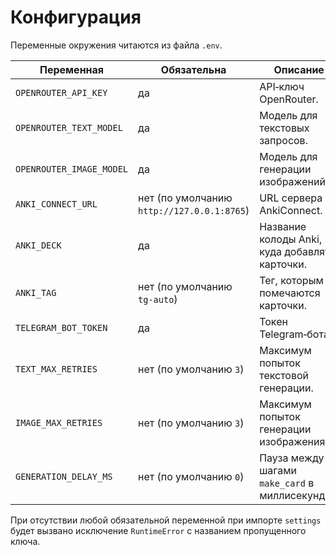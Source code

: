 # Конфигурация

Переменные окружения читаются из файла `.env`.

| Переменная | Обязательна | Описание |
|------------|-------------|----------|
| `OPENROUTER_API_KEY` | да | API‑ключ OpenRouter. |
| `OPENROUTER_TEXT_MODEL` | да | Модель для текстовых запросов. |
| `OPENROUTER_IMAGE_MODEL` | да | Модель для генерации изображений. |
| `ANKI_CONNECT_URL` | нет (по умолчанию `http://127.0.0.1:8765`) | URL сервера AnkiConnect. |
| `ANKI_DECK` | да | Название колоды Anki, куда добавлять карточки. |
| `ANKI_TAG` | нет (по умолчанию `tg-auto`) | Тег, которым помечаются карточки. |
| `TELEGRAM_BOT_TOKEN` | да | Токен Telegram‑бота. |
| `TEXT_MAX_RETRIES` | нет (по умолчанию `3`) | Максимум попыток текстовой генерации. |
| `IMAGE_MAX_RETRIES` | нет (по умолчанию `3`) | Максимум попыток генерации изображения. |
| `GENERATION_DELAY_MS` | нет (по умолчанию `0`) | Пауза между шагами `make_card` в миллисекундах. |

При отсутствии любой обязательной переменной при импорте `settings` будет
вызвано исключение `RuntimeError` с названием пропущенного ключа.
